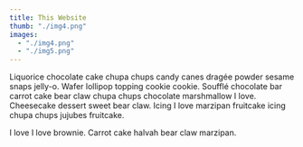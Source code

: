 ```yaml
---
title: This Website
thumb: "./img4.png"
images:
  - "./img4.png"
  - "./img5.png"
---
```

Liquorice chocolate cake chupa chups candy canes dragée powder sesame snaps jelly-o. Wafer lollipop topping cookie cookie. Soufflé chocolate bar carrot cake bear claw chupa chups chocolate marshmallow I love. Cheesecake dessert sweet bear claw. Icing I love marzipan fruitcake icing chupa chups jujubes fruitcake.

I love I love brownie. Carrot cake halvah bear claw marzipan.